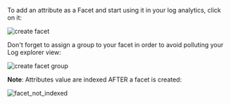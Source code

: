 To add an attribute as a Facet and start using it in your log analytics, click on it:

![create facet](https://raw.githubusercontent.com/l0k0ms/workshops/master/log-workshop/assets/images/create_facet.png)

Don't forget to assign a group to your facet in order to avoid polluting your Log explorer view:

![create facet group](https://raw.githubusercontent.com/l0k0ms/workshops/master/log-workshop/assets/images/creating_facet_group.png)

**Note**: Attributes value are indexed AFTER a facet is created:

![facet_not_indexed](https://raw.githubusercontent.com/l0k0ms/workshops/master/log-workshop/assets/images/facet_not_indexed.png)
